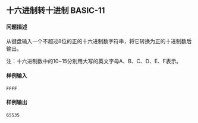 ## 十六进制转十进制 BASIC-11

#### 问题描述

从键盘输入一个不超过8位的正的十六进制数字符串，将它转换为正的十进制数后输出。

注：十六进制数中的10~15分别用大写的英文字母A、B、C、D、E、F表示。

#### 样例输入

```
FFFF
```

#### 样例输出

```
65535
```

